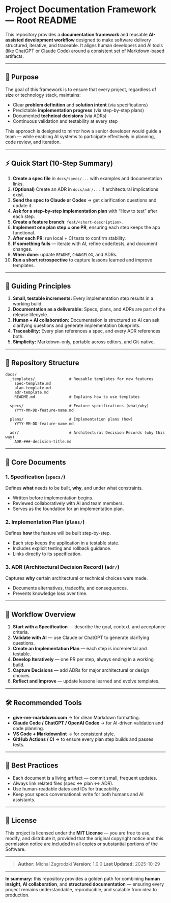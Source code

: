 # Project Documentation Framework — Root README

This repository provides a **documentation framework** and reusable **AI-assisted development workflow** designed to make software delivery structured, iterative, and traceable.
It aligns human developers and AI tools (like ChatGPT or Claude Code) around a consistent set of Markdown-based artifacts.

---

## 🎯 Purpose

The goal of this framework is to ensure that every project, regardless of size or technology stack, maintains:

* Clear **problem definition** and **solution intent** (via specifications)
* Predictable **implementation progress** (via step-by-step plans)
* Documented **technical decisions** (via ADRs)
* Continuous validation and testability at every step

This approach is designed to mirror how a senior developer would guide a team — while enabling AI systems to participate effectively in planning, code review, and iteration.

---

## ⚡ Quick Start (10-Step Summary)

1. **Create a spec file** in `docs/specs/...` with examples and documentation links.
2. **(Optional)** Create an ADR in `docs/adr/...` if architectural implications exist.
3. **Send the spec to Claude or Codex** → get clarification questions and update it.
4. **Ask for a step-by-step implementation plan** with “How to test” after each step.
5. **Create a feature branch**: `feat/<short-description>`.
6. **Implement one plan step = one PR**, ensuring each step keeps the app functional.
7. **After each PR**: run local + CI tests to confirm stability.
8. **If something fails** — iterate with AI, refine code/tests, and document changes.
9. **When done**: update `README`, `CHANGELOG`, and ADRs.
10. **Run a short retrospective** to capture lessons learned and improve templates.

---

## 🧭 Guiding Principles

1. **Small, testable increments:** Every implementation step results in a working build.
2. **Documentation as a deliverable:** Specs, plans, and ADRs are part of the release lifecycle.
3. **Human + AI collaboration:** Documentation is structured so AI can ask clarifying questions and generate implementation blueprints.
4. **Traceability:** Every plan references a spec, and every ADR references both.
5. **Simplicity:** Markdown-only, portable across editors, and Git-native.

---

## 📂 Repository Structure

```
docs/
  _templates/               # Reusable templates for new features
    spec-template.md
    plan-template.md
    adr-template.md
    README.md               # Explains how to use templates

  specs/                    # Feature specifications (what/why)
    YYYY-MM-DD-feature-name.md

  plans/                    # Implementation plans (how)
    YYYY-MM-DD-feature-name.md

  adr/                      # Architectural Decision Records (why this way)
    ADR-###-decision-title.md
```

---

## 🧩 Core Documents

### 1. Specification (`specs/`)

Defines **what** needs to be built, **why**, and under what constraints.

* Written before implementation begins.
* Reviewed collaboratively with AI and team members.
* Serves as the foundation for an implementation plan.

### 2. Implementation Plan (`plans/`)

Defines **how** the feature will be built step-by-step.

* Each step keeps the application in a testable state.
* Includes explicit testing and rollback guidance.
* Links directly to its specification.

### 3. ADR (Architectural Decision Record) (`adr/`)

Captures **why** certain architectural or technical choices were made.

* Documents alternatives, tradeoffs, and consequences.
* Prevents knowledge loss over time.

---

## 🧠 Workflow Overview

1. **Start with a Specification** — describe the goal, context, and acceptance criteria.
2. **Validate with AI** — use Claude or ChatGPT to generate clarifying questions.
3. **Create an Implementation Plan** — each step is incremental and testable.
4. **Develop Iteratively** — one PR per step, always ending in a working build.
5. **Capture Decisions** — add ADRs for major architectural or design choices.
6. **Reflect and Improve** — update lessons learned and evolve templates.

---

## 🛠️ Recommended Tools

* **give-me-markdown.com** → for clean Markdown formatting.
* **Claude Code / ChatGPT / OpenAI Codex** → for AI-driven validation and code planning.
* **VS Code + Markdownlint** → for consistent style.
* **GitHub Actions / CI** → to ensure every plan step builds and passes tests.

---

## 🔗 Best Practices

* Each document is a living artifact — commit small, frequent updates.
* Always link related files (spec ↔ plan ↔ ADR).
* Use human-readable dates and IDs for traceability.
* Keep your specs conversational: write for both humans and AI assistants.

---

## 📜 License

This project is licensed under the **MIT License** — you are free to use, modify, and distribute it, provided that the original copyright notice and this permission notice are included in all copies or substantial portions of the Software.

---

> **Author:** Michal Zagrodzki
> **Version:** 1.0.0
> **Last Updated:** 2025-10-29

---

**In summary:** this repository provides a golden path for combining **human insight**, **AI collaboration**, and **structured documentation** — ensuring every project remains understandable, reproducible, and scalable from idea to production.
